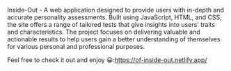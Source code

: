 Inside-Out - A web application designed to provide users with in-depth and accurate personality assessments.
Built using JavaScript, HTML, and CSS, the site offers a range of tailored tests that give insights into users' traits and characteristics. 
The project focuses on delivering valuable and actionable results to help users gain a better understanding of themselves for various personal and professional purposes.

Feel free to check it out and enjoy 😀:https://of-inside-out.netlify.app/
